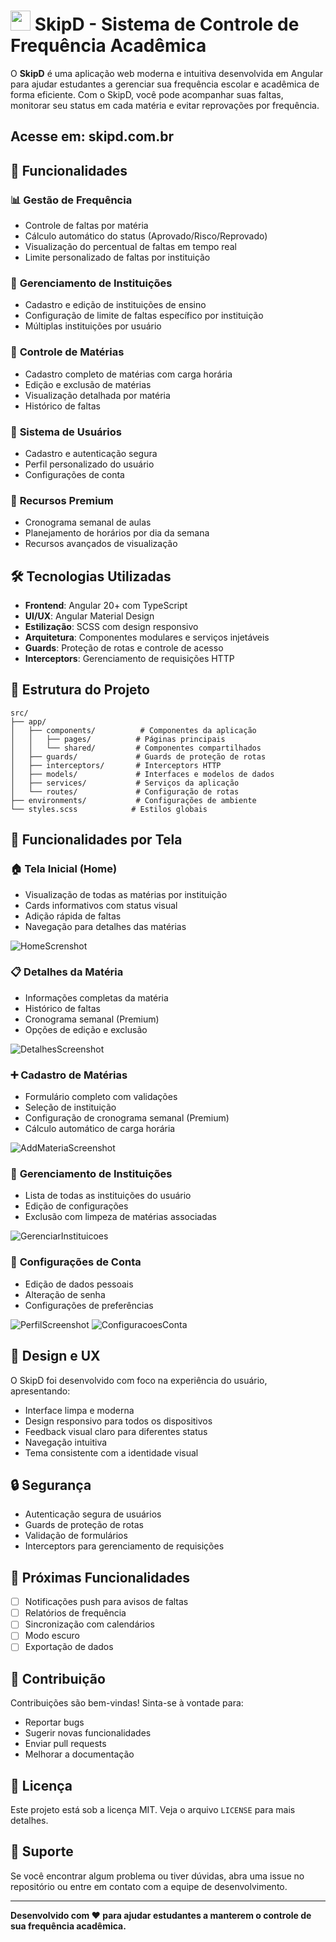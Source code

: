# <img src="public/skipdicon.ico" width="32" height="32"> SkipD - Sistema de Controle de Frequência Acadêmica

O **SkipD** é uma aplicação web moderna e intuitiva desenvolvida em Angular para ajudar estudantes a gerenciar sua frequência escolar e acadêmica de forma eficiente. Com o SkipD, você pode acompanhar suas faltas, monitorar seu status em cada matéria e evitar reprovações por frequência.

## Acesse em: skipd.com.br

## 🚀 Funcionalidades

### 📊 **Gestão de Frequência**

- Controle de faltas por matéria
- Cálculo automático do status (Aprovado/Risco/Reprovado)
- Visualização do percentual de faltas em tempo real
- Limite personalizado de faltas por instituição

### 🏫 **Gerenciamento de Instituições**

- Cadastro e edição de instituições de ensino
- Configuração de limite de faltas específico por instituição
- Múltiplas instituições por usuário

### 📖 **Controle de Matérias**

- Cadastro completo de matérias com carga horária
- Edição e exclusão de matérias
- Visualização detalhada por matéria
- Histórico de faltas

### 👤 **Sistema de Usuários**

- Cadastro e autenticação segura
- Perfil personalizado do usuário
- Configurações de conta

### 🎯 **Recursos Premium**

- Cronograma semanal de aulas
- Planejamento de horários por dia da semana
- Recursos avançados de visualização

## 🛠️ Tecnologias Utilizadas

- **Frontend**: Angular 20+ com TypeScript
- **UI/UX**: Angular Material Design
- **Estilização**: SCSS com design responsivo
- **Arquitetura**: Componentes modulares e serviços injetáveis
- **Guards**: Proteção de rotas e controle de acesso
- **Interceptors**: Gerenciamento de requisições HTTP

## 📁 Estrutura do Projeto

```
src/
├── app/
│   ├── components/          # Componentes da aplicação
│   │   ├── pages/          # Páginas principais
│   │   └── shared/         # Componentes compartilhados
│   ├── guards/             # Guards de proteção de rotas
│   ├── interceptors/       # Interceptors HTTP
│   ├── models/             # Interfaces e modelos de dados
│   ├── services/           # Serviços da aplicação
│   └── routes/             # Configuração de rotas
├── environments/           # Configurações de ambiente
└── styles.scss            # Estilos globais
```
## 📱 Funcionalidades por Tela

### 🏠 **Tela Inicial (Home)**

- Visualização de todas as matérias por instituição
- Cards informativos com status visual
- Adição rápida de faltas
- Navegação para detalhes das matérias

![HomeScrenshot](./screenshots/home.png)

### 📋 **Detalhes da Matéria**

- Informações completas da matéria
- Histórico de faltas
- Cronograma semanal (Premium)
- Opções de edição e exclusão

![DetalhesScreenshot](./screenshots/detalhes-materia.png)

### ➕ **Cadastro de Matérias**

- Formulário completo com validações
- Seleção de instituição
- Configuração de cronograma semanal (Premium)
- Cálculo automático de carga horária

![AddMateriaScreenshot](./screenshots/adicionar-materia.png)

### 🏫 **Gerenciamento de Instituições**

- Lista de todas as instituições do usuário
- Edição de configurações
- Exclusão com limpeza de matérias associadas

![GerenciarInstituicoes](./screenshots/gerenciar-instituicoes.png)

### 👤 **Configurações de Conta**

- Edição de dados pessoais
- Alteração de senha
- Configurações de preferências

![PerfilScreenshot](./screenshots/perfil-usuario.png)
![ConfiguracoesConta](./screenshots/configuracoes-conta.png)

## 🎨 Design e UX

O SkipD foi desenvolvido com foco na experiência do usuário, apresentando:

- Interface limpa e moderna
- Design responsivo para todos os dispositivos
- Feedback visual claro para diferentes status
- Navegação intuitiva
- Tema consistente com a identidade visual

## 🔒 Segurança

- Autenticação segura de usuários
- Guards de proteção de rotas
- Validação de formulários
- Interceptors para gerenciamento de requisições

## 🚀 Próximas Funcionalidades

- [ ] Notificações push para avisos de faltas
- [ ] Relatórios de frequência
- [ ] Sincronização com calendários
- [ ] Modo escuro
- [ ] Exportação de dados

## 👥 Contribuição

Contribuições são bem-vindas! Sinta-se à vontade para:

- Reportar bugs
- Sugerir novas funcionalidades
- Enviar pull requests
- Melhorar a documentação

## 📄 Licença

Este projeto está sob a licença MIT. Veja o arquivo `LICENSE` para mais detalhes.

## 🤝 Suporte

Se você encontrar algum problema ou tiver dúvidas, abra uma issue no repositório ou entre em contato com a equipe de desenvolvimento.

---

**Desenvolvido com ❤️ para ajudar estudantes a manterem o controle de sua frequência acadêmica.**
